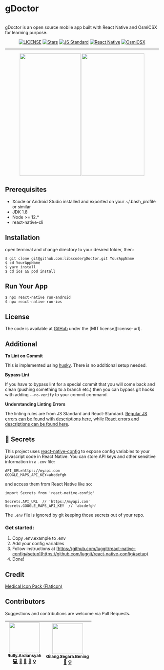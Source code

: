 <p align="center">
  <h1>gDoctor</h1><br>
  gDoctor is an open source mobile app built with React Native and OsmiCSX for learning purpose.
</p>

<p align="center">
    <a href="LICENSE"><img src="https://img.shields.io/github/license/libscode/gDoctor.svg?style=flat" alt="LICENSE"></a>
    <a href="https://github.com/DeVoresyah/JeptureApp/stargazers"><img src="https://img.shields.io/github/stars/libscode/gDoctor.svg?style=flat" alt="Stars"></a>
    <a href="http://standardjs.com/"><img src="https://img.shields.io/badge/code%20style-standard-brightgreen.svg?style=flat" alt="JS Standard"></a>
    <a href="https://github.com/facebook/react-native"><img src="https://img.shields.io/badge/react--native-0.61.4-blue.svg?style=flat" alt="React Native"></a>
    <a href="https://github.com/OsmiCSX/osmicsx"><img src="https://img.shields.io/badge/osmicsx-0.3.2-orange.svg?style=flat" alt="OsmiCSX"></a>
</p>

---

<p align="center">
  <img src="https://i.imgur.com/kqhqifr.png" width="200px" height="400px;" />
  <img src="https://i.imgur.com/qEYYYzU.png" width="205px" height="400px;" />
</p>

## Prerequisites
- Xcode or Android Studio installed and exported on your ~/.bash_profile or similar
- JDK 1.8
- Node >= 12.*
- react-native-cli

## Installation
open terminal and change directory to your desired folder, then:
```
$ git clone git@github.com:libscode/gDoctor.git YourAppName
$ cd YourAppName
$ yarn install
$ cd ios && pod install
```
## Run Your App
```
$ npx react-native run-android
$ npx react-native run-ios
```
## License
The code is available at [GitHub][home] under the [MIT license][license-url].

## Additional
**To Lint on Commit**

This is implemented using [husky](https://github.com/typicode/husky). There is no additional setup needed.

**Bypass Lint**

If you have to bypass lint for a special commit that you will come back and clean (pushing something to a branch etc.) then you can bypass git hooks with adding `--no-verify` to your commit command.

**Understanding Linting Errors**

The linting rules are from JS Standard and React-Standard.  [Regular JS errors can be found with descriptions here](http://eslint.org/docs/rules/), while [React errors and descriptions can be found here](https://github.com/yannickcr/eslint-plugin-react).

## :closed_lock_with_key: Secrets

This project uses [react-native-config](https://github.com/luggit/react-native-config) to expose config variables to your javascript code in React Native. You can store API keys
and other sensitive information in a `.env` file:

```
API_URL=https://myapi.com
GOOGLE_MAPS_API_KEY=abcdefgh
```

and access them from React Native like so:

```
import Secrets from 'react-native-config'

Secrets.API_URL  // 'https://myapi.com'
Secrets.GOOGLE_MAPS_API_KEY  // 'abcdefgh'
```

The `.env` file is ignored by git keeping those secrets out of your repo.

### Get started:
1. Copy .env.example to .env
2. Add your config variables
3. Follow instructions at [https://github.com/luggit/react-native-config#setup](https://github.com/luggit/react-native-config#setup)
4. Done!

## Credit
[Medical Icon Pack (FlatIcon)](https://www.flaticon.com/packs/medical-71)

## Contributors
Suggestions and contributions are welcome via Pull Requests.
<!-- ALL-CONTRIBUTORS-LIST:START - Do not remove or modify this section -->
| [<img src="https://avatars3.githubusercontent.com/u/8052370" width="100px;"/><br /><sub><b>Rully Ardiansyah</b></sub>](https://github.com/DeVoresyah)<br />[💻](https://github.com/libscode/gDoctor/commits?author=DeVoresyah "Code") [📖](https://github.com/libscode/gDoctor/commits?author=DeVoresyah "Documentation") [💬](#question-devoresyah "Answering Questions") [👀](#review-devoresyah "Reviewed Pull Requests") [💡](#example-devoresyah "Examples") | [<img src="https://cdn.dribbble.com/users/3923944/avatars/normal/98dc1d0a1e98f9372c221a92c1f48003.jpg?1568781500" width="100px;"/><br /><sub><b>Gilang Segara Bening</b></sub>](https://dribbble.com/bungspaces)<br /> [🎨](#logo-design "UI/UX Design") [💡](#concept-arkanpo "Concept") |
| :---: | :---: |
<!-- ALL-CONTRIBUTORS-LIST:END -->

[home]: https://github.com/libscode/gDoctor
